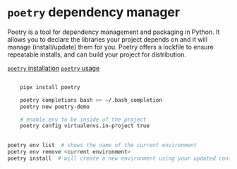 # `poetry` dependency manager

Poetry is a tool for dependency management and packaging in Python. It allows you to declare the libraries your project depends on and it will manage (install/update) them for you. Poetry offers a lockfile to ensure repeatable installs, and can build your project for distribution.

[`poetry` installation](https://python-poetry.org/docs/#installation)
[`poetry` usage](https://python-poetry.org/docs/basic-usage/)

```bash

    pipx install poetry

    poetry completions bash >> ~/.bash_completion
    poetry new poetry-demo

```

```bash
    # enable env to be inside of the project
    poetry config virtualenvs.in-project true
    
```


```bash
poetry env list  # shows the name of the current environment
poetry env remove <current environment>
poetry install  # will create a new environment using your updated configuration
```
